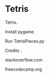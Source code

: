 # Tetris
Tetris.

Install pygame.

Run TetrisPieces.py

Credits :

stackoverflow.com

freecodecamp.org
